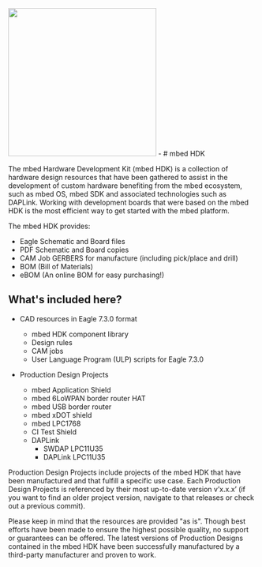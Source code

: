 <img src="https://www.mbed.com/static/img/ARMmbedLogo.svg" width="300" height="" />
-
# mbed HDK

The mbed Hardware Development Kit (mbed HDK) is a collection of hardware design resources that have been gathered to assist in the development of custom hardware benefiting from the mbed ecosystem, such as mbed OS, mbed SDK and associated technologies such as DAPLink. Working with development boards that were based on the mbed HDK is the most efficient way to get started with the mbed platform.

The mbed HDK provides:

* Eagle Schematic and Board files
* PDF Schematic and Board copies
* CAM Job GERBERS for manufacture (including pick/place and drill)
* BOM (Bill of Materials)
* eBOM (An online BOM for easy purchasing!)

## What's included here?

- CAD resources in Eagle 7.3.0 format
    - mbed HDK component library
    - Design rules
    - CAM jobs
    - User Language Program (ULP) scripts for Eagle 7.3.0

- Production Design Projects 
    - mbed Application Shield
    - mbed 6LoWPAN border router HAT
    - mbed USB border router
    - mbed xDOT shield
    - mbed LPC1768
    - CI Test Shield
    - DAPLink
       - SWDAP LPC11U35
       - DAPLink LPC11U35

Production Design Projects include projects of the mbed HDK that have been manufactured and that fulfill a specific use case. Each Production Design Projects is referenced by their most up-to-date version v’x.x.x’ (if you want to find an older project version, navigate to that releases or check out a previous commit).

Please keep in mind that the resources are provided "as is". Though best efforts have been made to ensure the highest possible quality, no support or guarantees can be offered. The latest versions of Production Designs contained in the mbed HDK have been successfully manufactured by a third-party manufacturer and proven to work.
